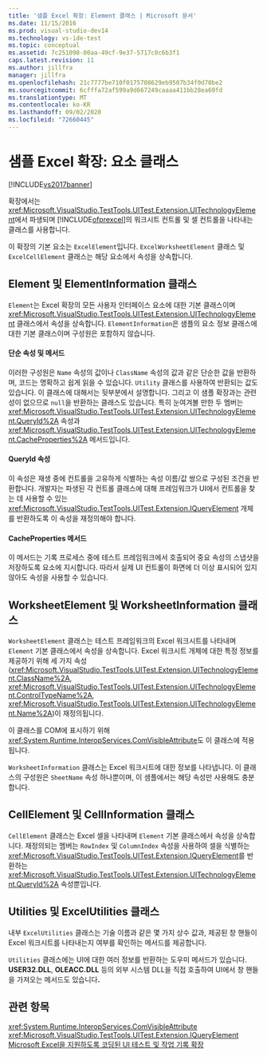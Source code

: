 ```yaml
---
title: '샘플 Excel 확장: Element 클래스 | Microsoft 문서'
ms.date: 11/15/2016
ms.prod: visual-studio-dev14
ms.technology: vs-ide-test
ms.topic: conceptual
ms.assetid: 7c251098-00aa-49cf-9e37-5717c0c6b3f1
caps.latest.revision: 11
ms.author: jillfra
manager: jillfra
ms.openlocfilehash: 21c7777be710f0175708629eb9507b34f0d70be2
ms.sourcegitcommit: 6cfffa72af599a9d667249caaaa411bb28ea69fd
ms.translationtype: MT
ms.contentlocale: ko-KR
ms.lasthandoff: 09/02/2020
ms.locfileid: "72660445"
---
```

# <a name="sample-excel-extension-element-classes"></a>샘플 Excel 확장: 요소 클래스
[!INCLUDE[vs2017banner](../includes/vs2017banner.md)]

확장에서는 <xref:Microsoft.VisualStudio.TestTools.UITest.Extension.UITechnologyElement>에서 파생되며 [!INCLUDE[ofprexcel](../includes/ofprexcel-md.md)]의 워크시트 컨트롤 및 셀 컨트롤을 나타내는 클래스를 사용합니다.

 이 확장의 기본 요소는 `ExcelElement`입니다. `ExcelWorksheetElement` 클래스 및 `ExcelCellElement` 클래스는 해당 요소에서 속성을 상속합니다.

## <a name="element-and-elementinformation-classes"></a>Element 및 ElementInformation 클래스
 `Element`는 Excel 확장의 모든 사용자 인터페이스 요소에 대한 기본 클래스이며 <xref:Microsoft.VisualStudio.TestTools.UITest.Extension.UITechnologyElement> 클래스에서 속성을 상속합니다. `ElementInformation`은 샘플의 요소 정보 클래스에 대한 기본 클래스이며 구성원은 포함하지 않습니다.

#### <a name="simple-properties-and-methods"></a>단순 속성 및 메서드
 이러한 구성원은 `Name` 속성의 값이나 `ClassName` 속성의 값과 같은 단순한 값을 반환하며, 코드는 명확하고 쉽게 읽을 수 있습니다. `Utility` 클래스를 사용하여 반환되는 값도 있습니다. 이 클래스에 대해서는 뒷부분에서 설명합니다. 그리고 이 샘플 확장과는 관련성이 없으므로 `null`을 반환하는 클래스도 있습니다. 특히 눈여겨볼 만한 두 멤버는 <xref:Microsoft.VisualStudio.TestTools.UITest.Extension.UITechnologyElement.QueryId%2A> 속성과 <xref:Microsoft.VisualStudio.TestTools.UITest.Extension.UITechnologyElement.CacheProperties%2A> 메서드입니다.

#### <a name="queryid-property"></a>QueryId 속성
 이 속성은 재생 중에 컨트롤을 고유하게 식별하는 속성 이름/값 쌍으로 구성된 조건을 반환합니다. 개발자는 파생된 각 컨트롤 클래스에 대해 프레임워크가 UI에서 컨트롤을 찾는 데 사용할 수 있는 <xref:Microsoft.VisualStudio.TestTools.UITest.Extension.IQueryElement> 개체를 반환하도록 이 속성을 재정의해야 합니다.

#### <a name="cacheproperties-method"></a>CacheProperties 메서드
 이 메서드는 기록 프로세스 중에 테스트 프레임워크에서 호출되어 중요 속성의 스냅샷을 저장하도록 요소에 지시합니다. 따라서 실제 UI 컨트롤이 화면에 더 이상 표시되어 있지 않아도 속성을 사용할 수 있습니다.

## <a name="worksheetelement-and-worksheetinformation-classes"></a>WorksheetElement 및 WorksheetInformation 클래스
 `WorksheetElement` 클래스는 테스트 프레임워크의 Excel 워크시트를 나타내며 `Element` 기본 클래스에서 속성을 상속합니다. Excel 워크시트 개체에 대한 특정 정보를 제공하기 위해 세 가지 속성(<xref:Microsoft.VisualStudio.TestTools.UITest.Extension.UITechnologyElement.ClassName%2A>, <xref:Microsoft.VisualStudio.TestTools.UITest.Extension.UITechnologyElement.ControlTypeName%2A>, <xref:Microsoft.VisualStudio.TestTools.UITest.Extension.UITechnologyElement.Name%2A>)이 재정의됩니다.

 이 클래스를 COM에 표시하기 위해 <xref:System.Runtime.InteropServices.ComVisibleAttribute>도 이 클래스에 적용됩니다.

 `WorksheetInformation` 클래스는 Excel 워크시트에 대한 정보를 나타냅니다. 이 클래스의 구성원은 `SheetName` 속성 하나뿐이며, 이 샘플에서는 해당 속성만 사용해도 충분합니다.

## <a name="cellelement-and-cellinformation-classes"></a>CellElement 및 CellInformation 클래스
 `CellElement` 클래스는 Excel 셀을 나타내며 `Element` 기본 클래스에서 속성을 상속합니다. 재정의되는 멤버는 `RowIndex` 및 `ColumnIndex` 속성을 사용하여 셀을 식별하는 <xref:Microsoft.VisualStudio.TestTools.UITest.Extension.IQueryElement>를 반환하는 <xref:Microsoft.VisualStudio.TestTools.UITest.Extension.UITechnologyElement.QueryId%2A> 속성뿐입니다.

## <a name="utilities-and-excelutilities-classes"></a>Utilities 및 ExcelUtilities 클래스
 내부 `ExcelUtilities` 클래스는 기술 이름과 같은 몇 가지 상수 값과, 제공된 창 핸들이 Excel 워크시트를 나타내는지 여부를 확인하는 메서드를 제공합니다.

 `Utilities` 클래스에는 UI에 대한 여러 정보를 반환하는 도우미 메서드가 있습니다. **USER32.DLL**, **OLEACC.DLL** 등의 외부 시스템 DLL을 직접 호출하여 UI에서 창 핸들을 가져오는 메서드도 있습니다<strong>.</strong>

## <a name="see-also"></a>관련 항목
 <xref:System.Runtime.InteropServices.ComVisibleAttribute> <xref:Microsoft.VisualStudio.TestTools.UITest.Extension.IQueryElement>
 [Microsoft Excel을 지원하도록 코딩된 UI 테스트 및 작업 기록 확장](../test/extending-coded-ui-tests-and-action-recordings-to-support-microsoft-excel.md)
